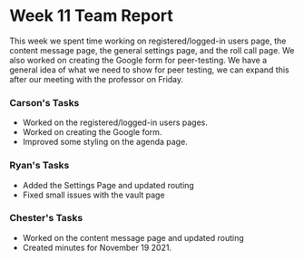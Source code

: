 # Week 11 Team Report

This week we spent time working on registered/logged-in users page, the content message page, the general settings page,
and the roll call page. We also worked on creating the Google form for peer-testing. We have a general idea of what we
need to show for peer testing, we can expand this after our meeting with the professor on Friday.

### Carson's Tasks

- Worked on the registered/logged-in users pages.
- Worked on creating the Google form.
- Improved some styling on the agenda page.

### Ryan's Tasks
- Added the Settings Page and updated routing
- Fixed small issues with the vault page

### Chester's Tasks
- Worked on the content message page and updated routing
- Created minutes for November 19 2021.
